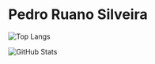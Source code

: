 # Pedro Ruano Silveira

![Top Langs](https://github-readme-stats.vercel.app/api/top-langs/?username=PedroRuanoS&theme=github_dark)

![GitHub Stats](https://github-readme-stats.vercel.app/api?username=PedroRuanoS&theme=github_dark)
